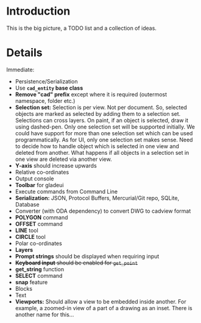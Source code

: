 # Introduction #

This is the big picture, a TODO list and a collection of ideas.


# Details #

Immediate:
  * Persistence/Serialization
  * Use **`cad_entity` base class**
  * **Remove "cad" prefix** except where it is required (outermost namespace, folder etc.)
  * **Selection set:** Selection is per view. Not per document. So, selected objects are marked as selected by adding them to a selection set. Selections can cross layers. On paint, if an object is selected, draw it using dashed-pen. Only one selection set will be supported initially. We could have support for more than one selection set which can be used programmatically. As for UI, only one selection set makes sense. Need to decide how to handle object which is selected in one view and deleted from another. What happens if all objects in a selection set in one view are deleted via another view.
  * **Y-axis** should increase upwards
  * Relative co-ordinates
  * Output console
  * **Toolbar** for gladeui
  * Execute commands from Command Line
  * **Serialization:** JSON, Protocol Buffers, Mercurial/Git repo, SQLite, Database
  * Converter (with ODA dependency) to convert DWG to cadview format
  * **POLYGON** command
  * **OFFSET** command
  * **LINE** tool
  * **CIRCLE** tool
  * Polar co-ordinates
  * **Layers**
  * **Prompt strings** should be displayed when requiring input
  * ~~**Keyboard input** should be enabled for `get_point`~~
  * **get\_string** function
  * **SELECT** command
  * **snap** feature
  * Blocks
  * Text
  * **Viewports:** Should allow a view to be embedded inside another. For example, a zoomed-in view of a part of a drawing as an inset. There is another name for this...